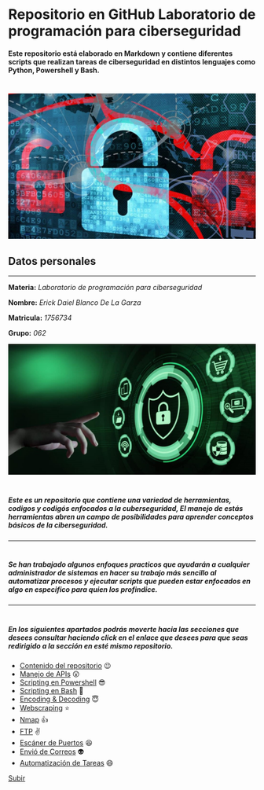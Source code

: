 <a name="top"></a>

# Repositorio en GitHub Laboratorio de programación para ciberseguridad
#### Este repositorio está elaborado en Markdown y contiene diferentes scripts que realizan tareas de ciberseguridad en distintos lenguajes como Python, Powershell y Bash.
 
 #
 ![ciberseg](/FILES/cont/ima12.jpg "ima")
 ## __Datos personales__ 
---
__Materia:__ *Laboratorio de programación para ciberseguridad*

__Nombre:__ *Erick Daiel Blanco De La Garza*

__Matricula:__ *1756734*

__Grupo:__ *062*

 ![ciberseg](/FILES/cont/green.jpg "ima")
#
##### Este es un repositorio que contiene una variedad de herramientas, codigos y codigós enfocados a la cuberseguridad, El manejo de estás herramientas abren un campo de posibilidades para aprender conceptos básicos de la ciberseguridad.
---
#
##### Se han trabajado algunos enfoques practicos que ayudarán a cualquier administrador de sistemas en hacer su trabajo más sencillo al automatizar procesos y ejecutar scripts que pueden estar enfocados en algo en especifico para quien los profindice.
---
#
##### En los siguientes apartados podrás moverte hacia las secciones que desees consultar haciendo click en el enlace que desees para que seas redirigido a la sección en esté mismo repositorio.

* [Contenido del repositorio](https://github.com/erickblancosk8/PIA-LPPC/blob/main/PIA.md "Contenido principal") :wink:
* [Manejo de APIs](https://github.com/erickblancosk8/PIA-LPPC/blob/main/FILES/APIS/api.md "Manejo de APIs") :astonished:
* [Scripting en Powershell](https://github.com/erickblancosk8/PIA-LPPC/blob/main/FILES/powershell/ps.md "Scripting en Powershell") 	:sunglasses:
* [Scripting en Bash](https://github.com/erickblancosk8/PIA-LPPC/blob/main/FILES/bash/bash.md "Scripting en Bash") :metal:
* [Encoding & Decoding](https://github.com/erickblancosk8/PIA-LPPC/blob/main/FILES/encoding%26decoding/encode.md "Encoding & Decoding") :innocent:
* [Webscraping](https://github.com/erickblancosk8/PIA-LPPC/tree/main/FILES/webscraping "Webscraping") :star:
* [Nmap](https://github.com/erickblancosk8/PIA-LPPC/blob/main/FILES/nmap/nmap.md "Nmap") 	:+1:
* [FTP](https://github.com/erickblancosk8/PIA-LPPC/blob/main/FILES/ftp/ftp.md "FTP") 	:v:
* [Escáner de Puertos](https://github.com/erickblancosk8/PIA-LPPC/blob/main/FILES/scanport/puertos.md "Escáner de Puertos") 	:satisfied:
* [Envió de Correos](https://github.com/erickblancosk8/PIA-LPPC/blob/main/FILES/correos/mails.md "Envió de Correos") :alien:
* [Automatización de Tareas](https://github.com/erickblancosk8/PIA-LPPC/blob/main/FILES/automatizacion/automat.md "Automatización de Tareas") 	:smile:


[Subir](#top)
